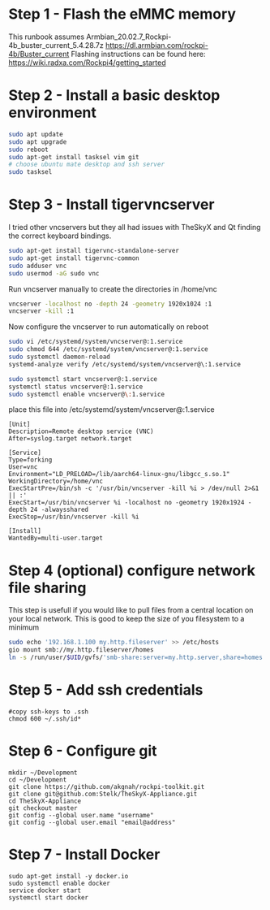 # Step 1 - Flash the eMMC memory
This runbook assumes Armbian_20.02.7_Rockpi-4b_buster_current_5.4.28.7z
https://dl.armbian.com/rockpi-4b/Buster_current
Flashing instructions can be found here: https://wiki.radxa.com/Rockpi4/getting_started 


# Step 2 - Install a basic desktop environment
````bash
sudo apt update
sudo apt upgrade
sudo reboot
sudo apt-get install tasksel vim git
# choose ubuntu mate desktop and ssh server
sudo tasksel 
````

# Step 3 - Install tigervncserver
I tried other vncservers but they all had issues with TheSkyX and Qt finding the correct keyboard bindings.  
````bash
sudo apt-get install tigervnc-standalone-server
sudo apt-get install tigervnc-common
sudo adduser vnc
sudo usermod -aG sudo vnc
````
Run vncserver manually to create the directories in /home/vnc
````bash
vncserver -localhost no -depth 24 -geometry 1920x1024 :1 
vncserver -kill :1 
````
Now configure the vncserver to run automatically on reboot
````bash
sudo vi /etc/systemd/system/vncserver@:1.service
sudo chmod 644 /etc/systemd/system/vncserver@:1.service
sudo systemctl daemon-reload
systemd-analyze verify /etc/systemd/system/vncserver@\:1.service

sudo systemctl start vncserver@:1.service
systemctl status vncserver@:1.service
sudo systemctl enable vncserver@\:1.service
````
place this file into /etc/systemd/system/vncserver@\:1.service
````
[Unit]
Description=Remote desktop service (VNC)
After=syslog.target network.target

[Service]
Type=forking
User=vnc
Environment="LD_PRELOAD=/lib/aarch64-linux-gnu/libgcc_s.so.1"
WorkingDirectory=/home/vnc
ExecStartPre=/bin/sh -c '/usr/bin/vncserver -kill %i > /dev/null 2>&1 || :'
ExecStart=/usr/bin/vncserver %i -localhost no -geometry 1920x1924 -depth 24 -alwaysshared
ExecStop=/usr/bin/vncserver -kill %i

[Install]
WantedBy=multi-user.target

````


# Step 4 (optional) configure network file sharing 
This step is usefull if you would like to pull files from a central location on your local network.  This is good to keep the size of you filesystem to a minimum

````bash
sudo echo '192.168.1.100 my.http.fileserver' >> /etc/hosts
gio mount smb://my.http.fileserver/homes
ln -s /run/user/$UID/gvfs/'smb-share:server=my.http.server,share=homes' ~/share
````

# Step 5 - Add ssh credentials

````
#copy ssh-keys to .ssh
chmod 600 ~/.ssh/id*
````



# Step 6 - Configure git

````
mkdir ~/Development
cd ~/Development
git clone https://github.com/akgnah/rockpi-toolkit.git
git clone git@github.com:Stelk/TheSkyX-Appliance.git
cd TheSkyX-Appliance
git checkout master
git config --global user.name "username"
git config --global user.email "email@address"
````

# Step 7 - Install Docker 

````
sudo apt-get install -y docker.io
sudo systemctl enable docker
service docker start
systemctl start docker
````

